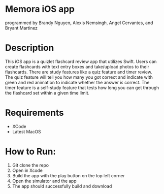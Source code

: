 # Memora iOS app
programmed by Brandy Nguyen, Alexis Nemsingh, Angel Cervantes, and Bryant Martinez

# Description
This iOS app is a quizlet flashcard review app that utilizes Swift. Users can create flashcards with text entry boxes and take/upload photos to their flashcards. There are study features like a quiz feature and timer review. The quiz feature will tell you how many you got correct and indicate with green and red animation to indicate whether the answer is correct. The timer feature is a self-study feature that tests how long you can get through the flashcard set within a given time limit. 

# Requirements
- XCode
- Latest MacOS

# How to Run:
1. Git clone the repo
2. Open in Xcode
3. Build the app with the play button on the top left corner
4. Open the simulator and the app
5. The app should successfully build and download
